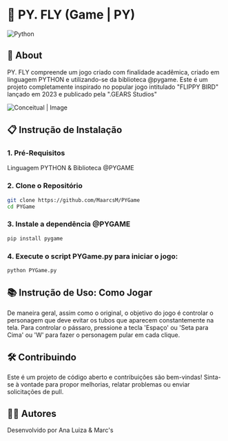 # 🧸 PY. FLY (Game | PY) 
![Python](https://img.shields.io/badge/python-3670A0?style=for-the-badge&logo=python&logoColor=ffdd54)
## 📕 About 

PY. FLY compreende um jogo criado com finalidade acadêmica, criado em linguagem PYTHON e utilizando-se da biblioteca @pygame. Este é um projeto completamente inspirado no popular jogo intitulado "FLIPPY BIRD" lançado em 2023 e publicado pela ".GEARS Studios" 

![Conceitual | Image](Assets/Pictures/PYGame_Pixel.png)

## 📋 Instrução de Instalação
### 1. Pré-Requisitos
Linguagem PYTHON & Biblioteca @PYGAME

### 2. Clone o Repositório
```bash
git clone https://github.com/MaarcsM/PYGame
cd PYGame
```

### 3. Instale a dependência @PYGAME
```bash
pip install pygame
```

### 4. Execute o script PYGame.py para iniciar o jogo:
```bash
python PYGame.py
```

## 📚 Instrução de Uso: Como Jogar

De maneira geral, assim como o original, o objetivo do jogo é controlar o personagem que deve evitar os tubos que aparecem constantemente na tela. Para controlar o pássaro, pressione a tecla 'Espaço' ou 'Seta para Cima' ou 'W' para fazer o personagem pular em cada clique.

## 🛠️ Contribuindo

Este é um projeto de código aberto e contribuições são bem-vindas! Sinta-se à vontade para propor melhorias, relatar problemas ou enviar solicitações de pull.

## 👨‍💻 Autores

Desenvolvido por Ana Luiza & Marc's 

